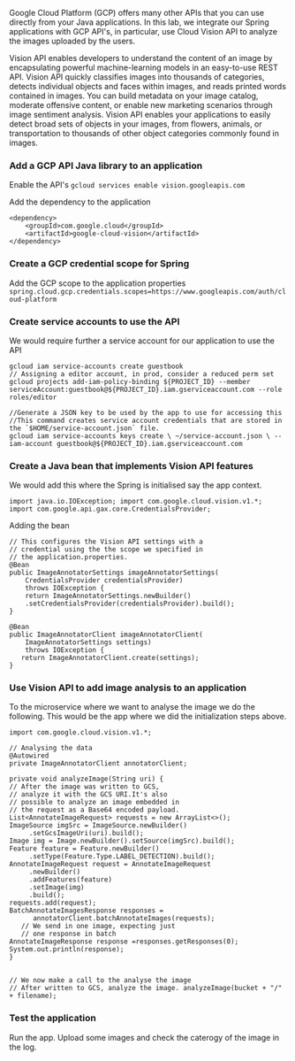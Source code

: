 Google Cloud Platform (GCP) offers many other APIs that you can use directly from your Java applications.  In this lab, we integrate our Spring applications with GCP API's, in particular, use Cloud Vision API to analyze the images uploaded by the users.

Vision API enables developers to understand the content of an image by encapsulating powerful machine-learning models in an easy-to-use REST API. Vision API quickly classifies images into thousands of categories, detects individual objects and faces within images, and reads printed words contained in images. You can build metadata on your image catalog, moderate offensive content, or enable new marketing scenarios through image sentiment analysis. Vision API enables your applications to easily detect broad sets of objects in your images, from flowers, animals, or transportation to thousands of other object categories commonly found in images.

### Add a GCP API Java library to an application
Enable the API's
`gcloud services enable vision.googleapis.com`

Add the dependency to the application 
```
<dependency>
    <groupId>com.google.cloud</groupId>
    <artifactId>google-cloud-vision</artifactId>
</dependency>

```
### Create a GCP credential scope for Spring
Add the GCP scope to the application properties
`spring.cloud.gcp.credentials.scopes=https://www.googleapis.com/auth/cloud-platform`

### Create service accounts to use the API
We would require further a service account for our application to use the API
```
gcloud iam service-accounts create guestbook
// Assigning a editor account, in prod, consider a reduced perm set
gcloud projects add-iam-policy-binding ${PROJECT_ID} --member serviceAccount:guestbook@${PROJECT_ID}.iam.gserviceaccount.com --role roles/editor

//Generate a JSON key to be used by the app to use for accessing this 
//This command creates service account credentials that are stored in the `$HOME/service-account.json` file.
gcloud iam service-accounts keys create \ ~/service-account.json \ --iam-account guestbook@${PROJECT_ID}.iam.gserviceaccount.com
```

### Create a Java bean that implements Vision API features
We would add this where the Spring is initialised say the app context. 
```
import java.io.IOException; import com.google.cloud.vision.v1.*; import com.google.api.gax.core.CredentialsProvider;
```
Adding the bean
```
// This configures the Vision API settings with a
// credential using the the scope we specified in
// the application.properties.
@Bean
public ImageAnnotatorSettings imageAnnotatorSettings(
	CredentialsProvider credentialsProvider)
	throws IOException {
	return ImageAnnotatorSettings.newBuilder()
	.setCredentialsProvider(credentialsProvider).build();
}

@Bean
public ImageAnnotatorClient imageAnnotatorClient(
	ImageAnnotatorSettings settings)
	throws IOException {
   return ImageAnnotatorClient.create(settings);
}

```

### Use Vision API to add image analysis to an application
To the microservice where we want to analyse the image we do the following. This would be the app where we did the initialization steps above. 

```
import com.google.cloud.vision.v1.*;

// Analysing the data
@Autowired
private ImageAnnotatorClient annotatorClient;

private void analyzeImage(String uri) {
// After the image was written to GCS,
// analyze it with the GCS URI.It's also
// possible to analyze an image embedded in
// the request as a Base64 encoded payload.
List<AnnotateImageRequest> requests = new ArrayList<>();
ImageSource imgSrc = ImageSource.newBuilder()
     .setGcsImageUri(uri).build();
Image img = Image.newBuilder().setSource(imgSrc).build();
Feature feature = Feature.newBuilder()
     .setType(Feature.Type.LABEL_DETECTION).build();
AnnotateImageRequest request = AnnotateImageRequest
     .newBuilder()
     .addFeatures(feature)
     .setImage(img)
     .build();
requests.add(request);
BatchAnnotateImagesResponse responses =
      annotatorClient.batchAnnotateImages(requests);
   // We send in one image, expecting just
   // one response in batch
AnnotateImageResponse response =responses.getResponses(0);
System.out.println(response);
}


// We now make a call to the analyse the image
// After written to GCS, analyze the image. analyzeImage(bucket + "/" + filename);
```

### Test the application
Run the app.  Upload some images and check the caterogy of the image in the log. 
<!--stackedit_data:
eyJoaXN0b3J5IjpbLTE0MDkxMTQxNTUsMjAzMjc1MDQxMSwtMj
AzNzMzNDUyNyw3MzA5OTgxMTZdfQ==
-->